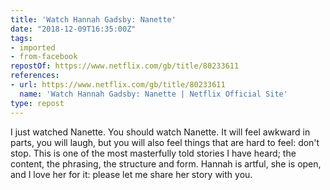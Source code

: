 ```yaml
---
title: 'Watch Hannah Gadsby: Nanette'
date: "2018-12-09T16:35:00Z"
tags:
- imported
- from-facebook
repostOf: https://www.netflix.com/gb/title/80233611
references:
- url: https://www.netflix.com/gb/title/80233611
  name: 'Watch Hannah Gadsby: Nanette | Netflix Official Site'
type: repost
---
```

I just watched Nanette.
You should watch Nanette.
It will feel awkward in parts, you will laugh, but you will also feel things that are hard to feel: don't stop.
This is one of the most masterfully told stories I have heard; the content, the phrasing, the structure and form. Hannah is artful, she is open, and I love her for it: please let me share her story with you.
